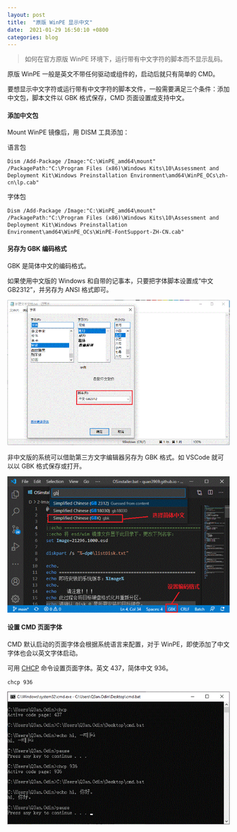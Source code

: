 ```yaml
---
layout: post
title:  "原版 WinPE 显示中文"
date:  2021-01-29 16:50:10 +0800  
categories: blog
---
```


> 如何在官方原版 WinPE 环境下，运行带有中文字符的脚本而不显示乱码。

原版 WinPE 一般是英文不带任何驱动或组件的，启动后就只有简单的 CMD。

要想显示中文字符或运行带有中文字符的脚本文件，一般需要满足三个条件：添加中文包，脚本文件以 GBK 格式保存，CMD 页面设置成支持中文。

#### 添加中文包

Mount WinPE 镜像后，用 DISM 工具添加：

语言包

```
Dism /Add-Package /Image:"C:\WinPE_amd64\mount" /PackagePath:"C:\Program Files (x86)\Windows Kits\10\Assessment and Deployment Kit\Windows Preinstallation Environment\amd64\WinPE_OCs\zh-cn\lp.cab" 
```

字体包

```
Dism /Add-Package /Image:"C:\WinPE_amd64\mount" /PackagePath:"C:\Program Files (x86)\Windows Kits\10\Assessment and Deployment Kit\Windows Preinstallation Environment\amd64\WinPE_OCs\WinPE-FontSupport-ZH-CN.cab" 
```

#### 另存为 GBK 编码格式

GBK 是简体中文的编码格式。

如果使用中文版的 Windows 和自带的记事本，只要把字体脚本设置成“中文 GB2312”，并另存为 ANSI 格式即可。

![gbkNotepad](/assets/img/winpe-ch-cn/gbkNotepad.gif)

非中文版的系统可以借助第三方文字编辑器另存为 GBK 格式。如 VSCode 就可以以 GBK 格式保存或打开。

![gbkVSCode](/assets/img/winpe-ch-cn/gbkVSCode.gif)


#### 设置 CMD 页面字体

CMD 默认启动的页面字体会根据系统语言来配置，对于 WinPE，即使添加了中文字体也会以英文字体启动。

可用 [CHCP](https://docs.microsoft.com/en-us/windows-server/administration/windows-commands/chcp) 命令设置页面字体。英文 437，简体中文 936。

```
chcp 936
```

![cmdChcp](/assets/img/winpe-ch-cn/cmdChcp.gif)

